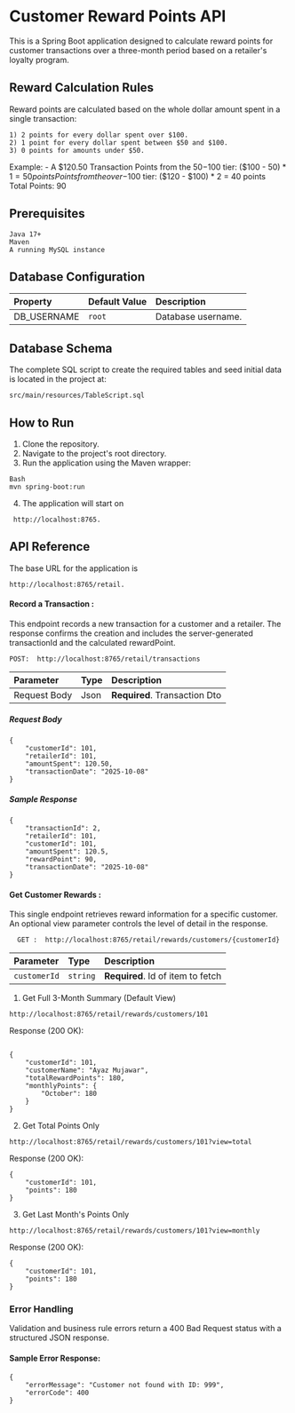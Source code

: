 
# Customer Reward Points API

This is a Spring Boot application designed to calculate reward points for customer transactions over a three-month period based on a retailer's loyalty program.




## Reward Calculation Rules

Reward points are calculated based on the whole dollar amount spent in a single transaction:

    1) 2 points for every dollar spent over $100.
    2) 1 point for every dollar spent between $50 and $100.
    3) 0 points for amounts under $50.
Example: -
A $120.50 Transaction
Points from the $50-$100 tier: ($100 - $50) * 1 = 50 points
Points from the over-$100 tier: ($120 - $100) \* 2 = 40 points\
Total Points: 90

## Prerequisites
    Java 17+
    Maven
    A running MySQL instance

## Database Configuration

| Property | Default Value     | Description                |
| :-------- | :------- | :------------------------- |
| DB_USERNAME | `root` | Database username. |

## Database Schema

The complete SQL script to create the required tables and seed initial data is located in the project at:

```
src/main/resources/TableScript.sql

```
## How to Run

1) Clone the repository.
2) Navigate to the project's root directory.
3) Run the application using the Maven wrapper: 
```
Bash
mvn spring-boot:run
```
4) The application will start on
```
 http://localhost:8765.
```
## API Reference

The base URL for the application is 
```
http://localhost:8765/retail.
```
#### Record a Transaction :

This endpoint records a new transaction for a customer and a retailer. The response confirms the creation and includes the server-generated transactionId and the calculated rewardPoint.


```http
POST:  http://localhost:8765/retail/transactions

```

| Parameter | Type     | Description                |
| :-------- | :------- | :------------------------- |
| Request Body | Json | **Required**. Transaction Dto |

##### Request Body

```
{
    "customerId": 101,
    "retailerId": 101,
    "amountSpent": 120.50,
    "transactionDate": "2025-10-08"
}
```
##### Sample Response

```
{
    "transactionId": 2,
    "retailerId": 101,
    "customerId": 101,
    "amountSpent": 120.5,
    "rewardPoint": 90,
    "transactionDate": "2025-10-08"
}
```

#### Get Customer Rewards :

This single endpoint retrieves reward information for a specific customer. An optional view parameter controls the level of detail in the response.

```http
  GET :  http://localhost:8765/retail/rewards/customers/{customerId}
```

| Parameter | Type     | Description                       |
| :-------- | :------- | :-------------------------------- |
| `customerId`      | `string` | **Required**. Id of item to fetch |

1. Get Full 3-Month Summary (Default View) 
``` 
http://localhost:8765/retail/rewards/customers/101

```
 Response (200 OK):
```

{
    "customerId": 101,
    "customerName": "Ayaz Mujawar",
    "totalRewardPoints": 180,
    "monthlyPoints": {
        "October": 180
    }
}
```
2. Get Total Points Only 
``` 
http://localhost:8765/retail/rewards/customers/101?view=total

```
 Response (200 OK):
```
{
    "customerId": 101,
    "points": 180
}
```
3. Get Last Month's Points Only
``` 
http://localhost:8765/retail/rewards/customers/101?view=monthly

```
 Response (200 OK):
```
{
    "customerId": 101,
    "points": 180
}
```
### Error Handling

Validation and business rule errors return a 400 Bad Request status with a structured JSON response.

#### Sample Error Response:

```
{
    "errorMessage": "Customer not found with ID: 999",
    "errorCode": 400
}

```



